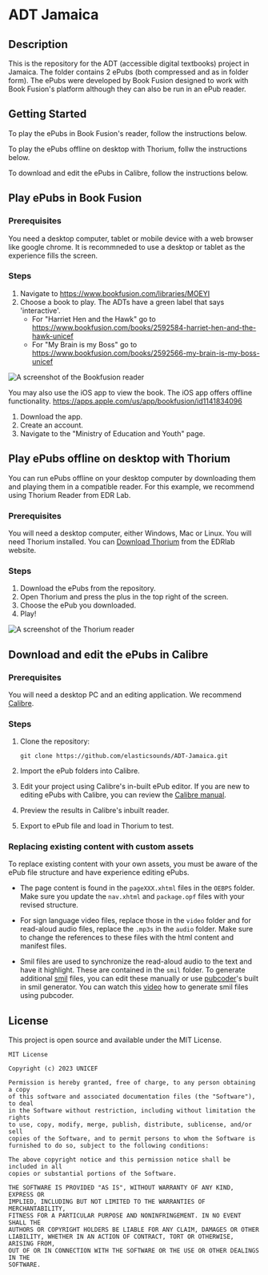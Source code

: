# ADT Jamaica

## Description

This is the repository for the ADT (accessible digital textbooks) project in Jamaica. The folder contains 2 ePubs (both compressed and as in folder form). The ePubs were developed by Book Fusion designed to work with Book Fusion's platform although they can also be run in an ePub reader.

## Getting Started

To play the ePubs in Book Fusion's reader, follow the instructions below.

To play the ePubs offline on desktop with Thorium, follw the instructions below.

To download and edit the ePubs in Calibre, follow the instructions below.

## Play ePubs in Book Fusion

### Prerequisites

You need a desktop computer, tablet or mobile device with a web browser like google chrome. It is recommneded to use a desktop or tablet as the experience fills the screen.

### Steps

1. Navigate to https://www.bookfusion.com/libraries/MOEYI
2. Choose a book to play. The ADTs have a green label that says 'interactive'.
   - For "Harriet Hen and the Hawk" go to https://www.bookfusion.com/books/2592584-harriet-hen-and-the-hawk-unicef
   - For "My Brain is my Boss" go to https://www.bookfusion.com/books/2592566-my-brain-is-my-boss-unicef

![A screenshot of the Bookfusion reader](https://i.imgur.com/0GZcC6Q.png)

You may also use the iOS app to view the book. The iOS app offers offline functionality.
https://apps.apple.com/us/app/bookfusion/id1141834096 

1. Download the app.
2. Create an account.
3. Navigate to the "Ministry of Education and Youth" page.

## Play ePubs offline on desktop with Thorium

You can run ePubs offline on your desktop computer by downloading them and playing them in a compatible reader. For this example, we recommend using Thorium Reader from EDR Lab.

### Prerequisites

You will need a desktop computer, either Windows, Mac or Linux. You will need Thorium installed. You can [Download Thorium](https://www.edrlab.org/software/thorium-reader/) from the EDRlab website.

### Steps

1. Download the ePubs from the repository.
4. Open Thorium and press the plus in the top right of the screen.
5. Choose the ePub you downloaded.
6. Play!

![A screenshot of the Thorium reader](https://i.imgur.com/j2DlNsK.png)

## Download and edit the ePubs in Calibre

### Prerequisites

You will need a desktop PC and an editing application. We recommend [Calibre](https://calibre-ebook.com/download).

### Steps

1. Clone the repository:
   ```
   git clone https://github.com/elasticsounds/ADT-Jamaica.git
   ```

2. Import the ePub folders into Calibre.
3. Edit your project using Calibre's in-built ePub editor. If you are new to editing ePubs with Calibre, you can review the [Calibre manual](https://manual.calibre-ebook.com/edit.html).
4. Preview the results in Calibre's inbuilt reader.
5. Export to ePub file and load in Thorium to test.

### Replacing existing content with custom assets

To replace existing content with your own assets, you must be aware of the ePub file structure and have experience editing ePubs. 

- The page content is found in the ```pageXXX.xhtml``` files in the ```OEBPS``` folder. Make sure you update the ```nav.xhtml``` and ```package.opf``` files with your revised structure.
  
- For sign language video files, replace those in the ```video``` folder and for read-aloud audio files, replace the ```.mp3s``` in the ```audio``` folder. Make sure to change the references to these files with the html content and manifest files.
  
- Smil files are used to synchronize the read-aloud audio to the text and have it highlight. These are contained in the ```smil``` folder. To generate additional [smil](https://www.albertopettarin.it/blog/2014/08/02/how-to-create-epub-3-read-aloud-ebooks.html) files, you can edit these manually or use [pubcoder](https://pubcoder.com/)'s built in smil generator. You can watch this [video](https://www.youtube.com/watch?v=lD61p9nOEpo) how to generate smil files using pubcoder.


## License

This project is open source and available under the MIT License.

```
MIT License

Copyright (c) 2023 UNICEF

Permission is hereby granted, free of charge, to any person obtaining a copy
of this software and associated documentation files (the "Software"), to deal
in the Software without restriction, including without limitation the rights
to use, copy, modify, merge, publish, distribute, sublicense, and/or sell
copies of the Software, and to permit persons to whom the Software is
furnished to do so, subject to the following conditions:

The above copyright notice and this permission notice shall be included in all
copies or substantial portions of the Software.

THE SOFTWARE IS PROVIDED "AS IS", WITHOUT WARRANTY OF ANY KIND, EXPRESS OR
IMPLIED, INCLUDING BUT NOT LIMITED TO THE WARRANTIES OF MERCHANTABILITY,
FITNESS FOR A PARTICULAR PURPOSE AND NONINFRINGEMENT. IN NO EVENT SHALL THE
AUTHORS OR COPYRIGHT HOLDERS BE LIABLE FOR ANY CLAIM, DAMAGES OR OTHER
LIABILITY, WHETHER IN AN ACTION OF CONTRACT, TORT OR OTHERWISE, ARISING FROM,
OUT OF OR IN CONNECTION WITH THE SOFTWARE OR THE USE OR OTHER DEALINGS IN THE
SOFTWARE.
```
